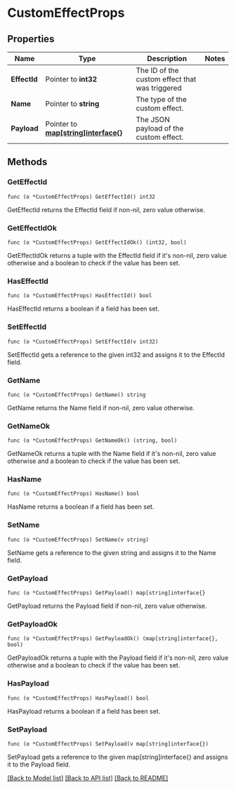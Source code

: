 # CustomEffectProps

## Properties

Name | Type | Description | Notes
------------ | ------------- | ------------- | -------------
**EffectId** | Pointer to **int32** | The ID of the custom effect that was triggered | 
**Name** | Pointer to **string** | The type of the custom effect. | 
**Payload** | Pointer to [**map[string]interface{}**](.md) | The JSON payload of the custom effect. | 

## Methods

### GetEffectId

`func (o *CustomEffectProps) GetEffectId() int32`

GetEffectId returns the EffectId field if non-nil, zero value otherwise.

### GetEffectIdOk

`func (o *CustomEffectProps) GetEffectIdOk() (int32, bool)`

GetEffectIdOk returns a tuple with the EffectId field if it's non-nil, zero value otherwise
and a boolean to check if the value has been set.

### HasEffectId

`func (o *CustomEffectProps) HasEffectId() bool`

HasEffectId returns a boolean if a field has been set.

### SetEffectId

`func (o *CustomEffectProps) SetEffectId(v int32)`

SetEffectId gets a reference to the given int32 and assigns it to the EffectId field.

### GetName

`func (o *CustomEffectProps) GetName() string`

GetName returns the Name field if non-nil, zero value otherwise.

### GetNameOk

`func (o *CustomEffectProps) GetNameOk() (string, bool)`

GetNameOk returns a tuple with the Name field if it's non-nil, zero value otherwise
and a boolean to check if the value has been set.

### HasName

`func (o *CustomEffectProps) HasName() bool`

HasName returns a boolean if a field has been set.

### SetName

`func (o *CustomEffectProps) SetName(v string)`

SetName gets a reference to the given string and assigns it to the Name field.

### GetPayload

`func (o *CustomEffectProps) GetPayload() map[string]interface{}`

GetPayload returns the Payload field if non-nil, zero value otherwise.

### GetPayloadOk

`func (o *CustomEffectProps) GetPayloadOk() (map[string]interface{}, bool)`

GetPayloadOk returns a tuple with the Payload field if it's non-nil, zero value otherwise
and a boolean to check if the value has been set.

### HasPayload

`func (o *CustomEffectProps) HasPayload() bool`

HasPayload returns a boolean if a field has been set.

### SetPayload

`func (o *CustomEffectProps) SetPayload(v map[string]interface{})`

SetPayload gets a reference to the given map[string]interface{} and assigns it to the Payload field.


[[Back to Model list]](../README.md#documentation-for-models) [[Back to API list]](../README.md#documentation-for-api-endpoints) [[Back to README]](../README.md)


